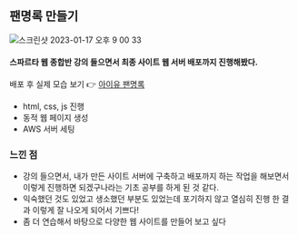 ## 팬명록 만들기 
![스크린샷 2023-01-17 오후 9 00 33](https://user-images.githubusercontent.com/121289071/212893704-03c61352-7fe2-4b9e-8905-43a251b9f7bc.png)

#### 스파르타 웹 종합반 강의 들으면서 최종 사이트 웹 서버 배포까지 진행해봤다.
배포 후 실제 모습 보기 👉 [아이유 팬명록](http://heeye.store/)

- html, css, js 진행
- 동적 웹 페이지 생성
- AWS 서버 세팅


### 느낀 점
- 강의 들으면서, 내가 만든 사이트 서버에 구축하고 배포까지 하는 작업을 해보면서 이렇게 진행하면 되겠구나라는 기초 공부를 하게 된 것 같다. 
- 익숙했던 것도 있었고 생소했던 부분도 있었는데 포기하지 않고 열심히 진행 한 결과 이렇게 잘 나오게 되어서 기쁘다!
- 좀 더 연습해서 바탕으로 다양한 웹 사이트를 만들어 보고 싶다
